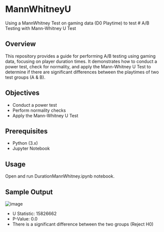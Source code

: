 # MannWhitneyU
Using a MannWhitney Test on gaming data (D0 Playtime) to test # A/B Testing with Mann-Whitney U Test

## Overview
This repository provides a guide for performing A/B testing using gaming data, focusing on player duration times. It demonstrates how to conduct a power test, check for normality, and apply the Mann-Whitney U Test to determine if there are significant differences between the playtimes of two test groups (A & B).

## Objectives
- Conduct a power test
- Perform normality checks
- Apply the Mann-Whitney U Test

## Prerequisites
- Python (3.x)
- Jupyter Notebook

## Usage
Open and run DurationMannWhitney.ipynb notebook.

## Sample Output

![image](https://github.com/a1441/MannWhitneyU/assets/49153959/8750664c-36d9-494a-aea4-cff26ec38e17)

- U Statistic: 15826662
- P-Value: 0.0
- There is a significant difference between the two groups (Reject H0)
